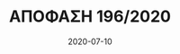 ---
title: ΑΠΟΦΑΣΗ 196/2020
date: 2020-07-10
contractor: ΠΕΡΙΦΕΡΕΙΑ ΘΕΣΣΑΛΙΑΣ
email: bareka.sp@gmail.com
category: nocomply
tags:
   - ΠΕΡΙΦΕΡΕΙΑ-ΘΕΣΣΑΛΙΑΣ
---